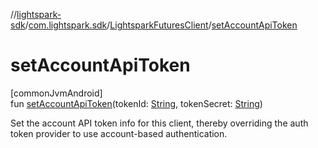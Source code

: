 //[lightspark-sdk](../../../index.md)/[com.lightspark.sdk](../index.md)/[LightsparkFuturesClient](index.md)/[setAccountApiToken](set-account-api-token.md)

# setAccountApiToken

[commonJvmAndroid]\
fun [setAccountApiToken](set-account-api-token.md)(tokenId: [String](https://kotlinlang.org/api/latest/jvm/stdlib/kotlin/-string/index.html), tokenSecret: [String](https://kotlinlang.org/api/latest/jvm/stdlib/kotlin/-string/index.html))

Set the account API token info for this client, thereby overriding the auth token provider to use account-based authentication.
